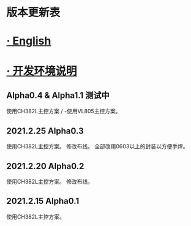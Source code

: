 # 版本更新表

# [· English](README.md)

# [· 开发环境说明](DSDcn.md)

Alpha0.4 & Alpha1.1 测试中
---
  使用CH382L主控方案 / -使用VL805主控方案。

2021.2.25 Alpha0.3
---
  使用CH382L主控方案。
  修改布线。
  全部改用0603以上的封装以方便手焊。

2021.2.20 Alpha0.2
---
  使用CH382L主控方案。
  修改布线。

2021.2.15 Alpha0.1
---
  使用CH382L主控方案。
